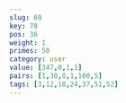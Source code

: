 ```yaml
---
slug: 69
key: 78
pos: 36
weight: 1
primes: 50
category: user
value: [347,0,1,1]
pairs: [1,30,8,1,100,5]
tags: [3,12,18,24,37,51,52]
---
```

